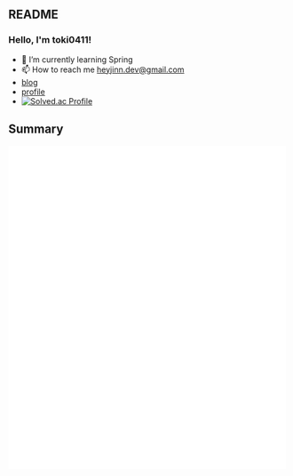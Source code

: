 ## README

### Hello, I'm toki0411!
- 🌱 I’m currently learning Spring
- 📫 How to reach me heyjinn.dev@gmail.com
- [blog](https://toki0411.tistory.com/) 
- [profile](https://www.notion.so/03c32a25e76a40bfaaa81d6b5b146078)
- [![Solved.ac Profile](http://mazassumnida.wtf/api/v2/generate_badge?boj=toki0411)](https://solved.ac/toki0411/)
<!---
toki0411/toki0411 is a ✨ special ✨ repository because its `README.md` (this file) appears on your GitHub profile.
You can click the Preview link to take a look at your changes.
--->


## Summary
<p align ="left">
<img align="center" src="/github-metrics-toki0411-main.svg" alt="Metrics" width="500">
</p>


